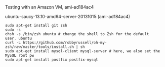 Testing with an Amazon VM, ami-ad184ac4

ubuntu-saucy-13.10-amd64-server-20131015 (ami-ad184ac4)

    sudo apt-get install git zsh
    sudo -s
    chsh -s /bin/zsh ubuntu # change the shell to Zsh for the default user, ubuntu
    curl -L https://github.com/robbyrussell/oh-my-zsh/raw/master/tools/install.sh | sh
    sudo apt-get install mysql-client mysql-server # here, we also set the MySQL root pw
    sudo apt-get install postfix postfix-mysql


